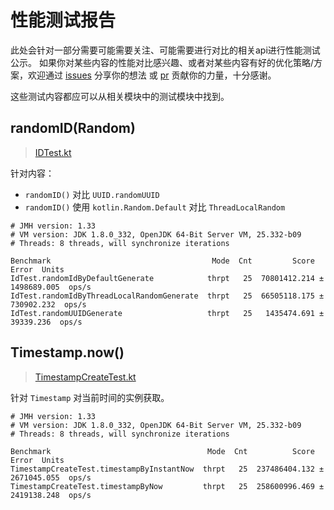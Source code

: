 # 性能测试报告
此处会针对一部分需要可能需要关注、可能需要进行对比的相关api进行性能测试公示。
如果你对某些内容的性能对比感兴趣、或者对某些内容有好的优化策略/方案，欢迎通过 
[issues](https://github.com/ForteScarlet/simpler-robot/issues/new/choose) 分享你的想法
或 [pr](https://github.com/ForteScarlet/simpler-robot/pulls) 贡献你的力量，十分感谢。

这些测试内容都应可以从相关模块中的测试模块中找到。

## randomID(Random)
> [IDTest.kt](apis/simbot-api/src/test/kotlin/jmh/IdTest.kt)

针对内容：
- `randomID()` 对比 `UUID.randomUUID`
- `randomID()` 使用 `kotlin.Random.Default` 对比 `ThreadLocalRandom`

```
# JMH version: 1.33
# VM version: JDK 1.8.0_332, OpenJDK 64-Bit Server VM, 25.332-b09
# Threads: 8 threads, will synchronize iterations

Benchmark                                    Mode  Cnt         Score         Error  Units
IdTest.randomIdByDefaultGenerate            thrpt   25  70801412.214 ± 1498689.005  ops/s
IdTest.randomIdByThreadLocalRandomGenerate  thrpt   25  66505118.175 ±  730902.232  ops/s
IdTest.randomUUIDGenerate                   thrpt   25   1435474.691 ±   39339.236  ops/s
```

## Timestamp.now()
> [TimestampCreateTest.kt](apis/simbot-api/src/test/kotlin/jmh/TimestampCreateTest.kt)

针对 `Timestamp` 对当前时间的实例获取。

```   
# JMH version: 1.33
# VM version: JDK 1.8.0_332, OpenJDK 64-Bit Server VM, 25.332-b09
# Threads: 8 threads, will synchronize iterations

Benchmark                                   Mode  Cnt          Score         Error  Units
TimestampCreateTest.timestampByInstantNow  thrpt   25  237486404.132 ± 2671045.055  ops/s
TimestampCreateTest.timestampByNow         thrpt   25  258600996.469 ± 2419138.248  ops/s
```